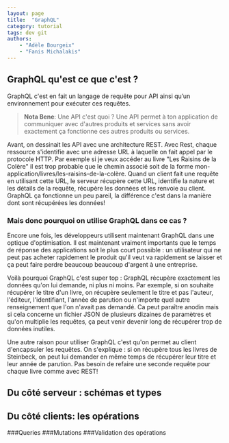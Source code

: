 ```yaml
---
layout: page
title:  "GraphQL"
category: tutorial
tags: dev git 
authors: 
    - "Adèle Bourgeix"
    - "Fanis Michalakis"
---
```


## GraphQL qu'est ce que c'est ? 
GraphQL c'est en fait un langage de requête pour API ainsi qu’un environnement pour exécuter ces requêtes.

> **Nota Bene**: Une API c'est quoi ?  Une API permet à ton application de communiquer avec d'autres produits et services sans avoir exactement ça fonctionne ces autres produits ou services. 

Avant, on dessinait les API avec une architecture REST. Avec Rest, chaque ressource s'identifie avec une adresse URL à laquelle on fait appel par le protocole HTTP. 
Par exemple si je veux accéder au livre "Les Raisins de la Colère" il est trop probable que le chemin associé soit de la forme mon-application/livres/les-raisins-de-la-colère. Quand un client fait une requête en utilisant cette URL, le serveur récupère cette URL, identifie la nature et les détails de la requête, récupère les données et les renvoie au client. 
GraphQL ça fonctionne un peu pareil, la différence c'est dans la manière dont sont récupérées les données!

### Mais donc pourquoi on utilise GraphQL dans ce cas ?

Encore une fois, les développeurs utilisent maintenant GraphQL dans une optique d'optimisation. Il est maintenant vraiment importants que le temps de réponse des applications soit le plus court possible : un utilisateur qui ne peut pas acheter rapidement le produit qu'il veut va rapidement se laisser et ça peut faire perdre beaucoup beaucoup d'argent à une entreprise. 

Voilà pourquoi GraphQL c'est super top : GraphQL récupère exactement les données qu'on lui demande, ni plus ni moins. Par exemple, si on souhaite récupérer le titre d'un livre, on récupère seulement le titre et pas l'auteur, l'éditeur, l'identifiant, l'année de parution ou n'importe quel autre renseignement que l'on n'avait pas demandé. Ca peut paraître anodin mais si cela concerne un fichier JSON de plusieurs dizaines de paramètres et qu'on multiplie les requêtes, ça peut venir devenir long de récupérer trop de données inutiles.  

Une autre raison pour utiliser GraphQL c'est qu'on permet au client d'encapsuler les requêtes. On s'explique : si on récupère tous les livres de Steinbeck, on peut lui demander en même temps de récupérer leur titre et leur année de parution. Pas besoin de refaire une seconde requête pour chaque livre comme avec REST!



## Du côté serveur : schémas et types 

## Du côté clients: les opérations 
###Queries 
###Mutations 
###Validation des opérations

